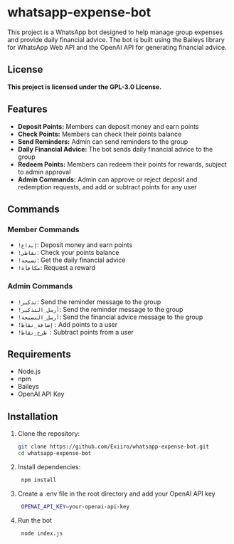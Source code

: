 # whatsapp-expense-bot
This project is a WhatsApp bot designed to help manage group expenses and provide daily financial advice. The bot is built using the Baileys library for WhatsApp Web API and the OpenAI API for generating financial advice.


## License
  
  **This project is licensed under the GPL-3.0 License.**



## Features

- **Deposit Points:** Members can deposit money and earn points
- **Check Points:** Members can check their points balance
- **Send Reminders:** Admin can send reminders to the group
- **Daily Financial Advice:** The bot sends daily financial advice to the group
- **Redeem Points:** Members can redeem their points for rewards, subject to admin approval
- **Admin Commands:** Admin can approve or reject deposit and redemption requests, and add or subtract points for any user


## Commands

### Member Commands

- `!إيداع`: Deposit money and earn points
- `!نقاطي`: Check your points balance
- `!نصيحة`: Get the daily financial advice
- `!مكافأة`: Request a reward

### Admin Commands

- `!تذكير`: Send the reminder message to the group
- `!أرسل_التذكير`: Send the reminder message to the group
- `!أرسل_النصيحة`: Send the financial advice message to the group
- `!إضافة_نقاط` : Add points to a user
- `!طرح_نقاط `: Subtract points from a user
## Requirements

- Node.js
- npm
- Baileys
- OpenAI API Key

## Installation

1. Clone the repository:
   ```sh
   git clone https://github.com/Exiiro/whatsapp-expense-bot.git
   cd whatsapp-expense-bot
   ```

2. Install dependencies:

   ```sh
    npm install
   ```

3. Create a .env file in the root directory and add your OpenAI API key

      
   ```sh
    OPENAI_API_KEY=your-openai-api-key
   ```

4. Run the bot
   
   ```sh
    node index.js
   ```


   
